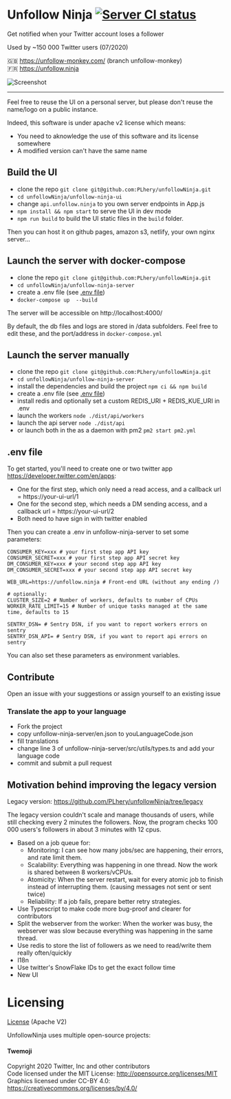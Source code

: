 # Unfollow Ninja [![Server CI status](https://github.com/PLhery/unfollowNinja/workflows/Server%20CI/badge.svg)](https://github.com/PLhery/unfollowNinja/actions?query=workflow%3A%22Server+CI%22)

Get notified when your Twitter account loses a follower

Used by ~150 000 Twitter users (07/2020)

🇬🇧 https://unfollow-monkey.com/ (branch unfollow-monkey)  
🇫🇷 https://unfollow.ninja  

![Screenshot](https://raw.githubusercontent.com/PLhery/unfollowNinja/unfollow-monkey/unfollow-ninja-ui/public/preview.png)

---
Feel free to reuse the UI on a personal server, but please don't reuse the name/logo on a public instance.

Indeed, this software is under apache v2 license which means:

- You need to aknowledge the use of this software and its license somewhere
- A modified version can't have the same name

## Build the UI

- clone the repo `git clone git@github.com:PLhery/unfollowNinja.git`
- `cd unfollowNinja/unfollow-ninja-ui`
- change `api.unfollow.ninja` to you own server endpoints in App.js
- `npm install && npm start` to serve the UI in dev mode
- `npm run build` to build the UI static files in the `build` folder.

Then you can host it on github pages, amazon s3, netlify, your own nginx server...


## Launch the server with docker-compose

- clone the repo `git clone git@github.com:PLhery/unfollowNinja.git`
- `cd unfollowNinja/unfollow-ninja-server`
- create a .env file (see [.env file](#.env-file))
- `docker-compose up  --build`

The server will be accessible on http://localhost:4000/  

By default, the db files and logs are stored in /data subfolders. Feel free to edit these, and the port/address in `docker-compose.yml`

## Launch the server manually

- clone the repo `git clone git@github.com:PLhery/unfollowNinja.git`
- `cd unfollowNinja/unfollow-ninja-server`
- install the dependencies and build the project `npm ci && npm build`
- create a .env file (see [.env file](#.env-file))
- install redis and optionally set a custom REDIS_URI + REDIS_KUE_URI in .env
- launch the workers `node ./dist/api/workers`
- launch the api server `node ./dist/api`
- or launch both in the as a daemon with pm2 `pm2 start pm2.yml`

## .env file

To get started, you'll need to create one or two twitter app https://developer.twitter.com/en/apps:  
- One for the first step, which only need a read access, and a callback url = https://your-ui-url/1
- One for the second step, which needs a DM sending access, and a callback url = https://your-ui-url/2
- Both need to have sign in with twitter enabled

Then you can create a .env in unfollow-ninja-server to set some parameters:

```
CONSUMER_KEY=xxx # your first step app API key
CONSUMER_SECRET=xxx # your first step app API secret key
DM_CONSUMER_KEY=xxx # your second step app API key
DM_CONSUMER_SECRET=xxx # your second step app API secret key

WEB_URL=https://unfollow.ninja # Front-end URL (without any ending /)

# optionally:
CLUSTER_SIZE=2 # Number of workers, defaults to number of CPUs
WORKER_RATE_LIMIT=15 # Number of unique tasks managed at the same time, defaults to 15

SENTRY_DSN= # Sentry DSN, if you want to report workers errors on sentry
SENTRY_DSN_API= # Sentry DSN, if you want to report api errors on sentry
```

You can also set these parameters as environment variables.

## Contribute

Open an issue with your suggestions or assign yourself to an existing issue

### Translate the app to your language

- Fork the project
- copy unfollow-ninja-server/en.json to youLanguageCode.json
- fill translations
- change line 3 of unfollow-ninja-server/src/utils/types.ts and add your language code
- commit and submit a pull request

## Motivation behind improving the legacy version

Legacy version: https://github.com/PLhery/unfollowNinja/tree/legacy

The legacy version couldn't scale and manage thousands of users, while still checking every 2 minutes the followers.
Now, the program checks 100 000 users's followers in about 3 minutes with 12 cpus.

- Based on a job queue for:
    - Monitoring: I can see how many jobs/sec are happening, their errors, and rate limit them.
    - Scalability: Everything was happening in one thread. Now the work is shared between 8 workers/vCPUs.
    - Atomicity: When the server restart, wait for every atomic job to finish instead of interrupting them. (causing messages not sent or sent twice)
    - Reliability: If a job fails, prepare better retry strategies.
- Use Typescript to make code more bug-proof and clearer for contributors
- Split the webserver from the worker: When the worker was busy, the webserver was slow because everything was happening in the same thread.
- Use redis to store the list of followers as we need to read/write them really often/quickly
- I18n
- Use twitter's SnowFlake IDs to get the exact follow time
- New UI

# Licensing

[License](./license.md) (Apache V2)

UnfollowNinja uses multiple open-source projects:

#### Twemoji

Copyright 2020 Twitter, Inc and other contributors  
Code licensed under the MIT License: http://opensource.org/licenses/MIT  
Graphics licensed under CC-BY 4.0: https://creativecommons.org/licenses/by/4.0/